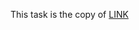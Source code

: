 This task is the copy of [LINK](https://github.com/ara2am/Competitive-programming/blob/master/informatics.mccme.ru/Авторские%20курсы/Фирма%201С.%20Алгоритмы.%20Олимпиадное%20программирование%20на%20языке%20Java%20для%20школьников/Стартовый%20модуль/Задачи%20на%20оператор%20цикла/G.%20Сумма%20цифр/337.cpp)
